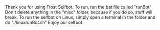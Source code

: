 Thank you for using Frost Selfbot.
To run, run the bat file called "runBot"
Don't delete anything in the "misc" folder, because if you do so, stuff will break.
To run the selfbot on Linux, simply open a terminal in the folder and do "./linuxrunBot.sh"
Enjoy our selfbot.
